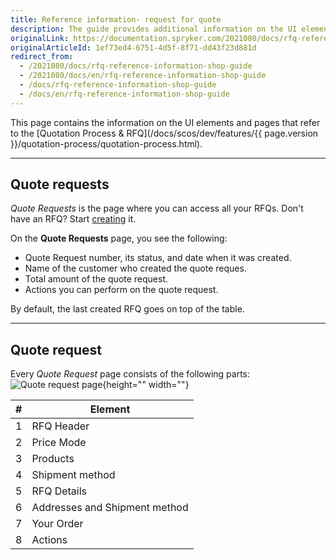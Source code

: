 ```yaml
---
title: Reference information- request for quote
description: The guide provides additional information on the UI elements you see on the Quote Requests pages.
originalLink: https://documentation.spryker.com/2021080/docs/rfq-reference-information-shop-guide
originalArticleId: 1ef73ed4-6751-4d5f-8f71-dd43f23d881d
redirect_from:
  - /2021080/docs/rfq-reference-information-shop-guide
  - /2021080/docs/en/rfq-reference-information-shop-guide
  - /docs/rfq-reference-information-shop-guide
  - /docs/en/rfq-reference-information-shop-guide
---
```


This page contains the information on the UI elements and pages that refer to the [Quotation Process & RFQ](/docs/scos/dev/features/{{ page.version }}/quotation-process/quotation-process.html).
***
## Quote requests
*Quote Requests* is the page where you can access all your RFQs. Don't have an RFQ? Start [creating](https://documentation.spryker.com/2021080/docs/quotation-process-rfq-feature-overview#quotation-process---rfq-on-the-storefront) it.

On the **Quote Requests** page, you see the following:

* Quote Request number, its status, and date when it was created.
* Name of the customer who created the quote reques.
* Total amount of the quote request.
* Actions you can perform on the quote request.

By default, the last created RFQ goes on top of the table.
***
## Quote request

Every *Quote Request* page consists of the following parts:
![Quote request page](https://spryker.s3.eu-central-1.amazonaws.com/docs/User+Guides/Shop+User+Guides/RFQ/Shop+Guide+-+Request+for+Quote:+Reference+Information/create-rfq.png){height="" width=""}

| # | Element |
|---|---|
| 1 | RFQ Header |
| 2 | Price Mode |
| 3 | Products | 
| 4 | Shipment method  |
| 5 | RFQ Details | 
| 6 | Addresses and Shipment method | 
| 7 | Your Order | 
| 8 | Actions |

<!-- Last review date: Aug 1, 2019 -->
